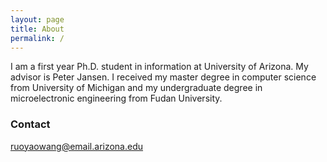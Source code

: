 ```yaml
---
layout: page
title: About
permalink: /
---
```


I am a first year Ph.D. student in information at University of Arizona. My advisor is Peter Jansen. I received my master degree in computer science from University of Michigan and my undergraduate degree in microelectronic engineering from Fudan University.

### Contact
ruoyaowang@email.arizona.edu